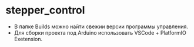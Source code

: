 # stepper_control
- В папке Builds можно найти свежии версии программы управления.
- Для сборки проекта под Arduino использовать VSCode + PlatformIO Exetension.
